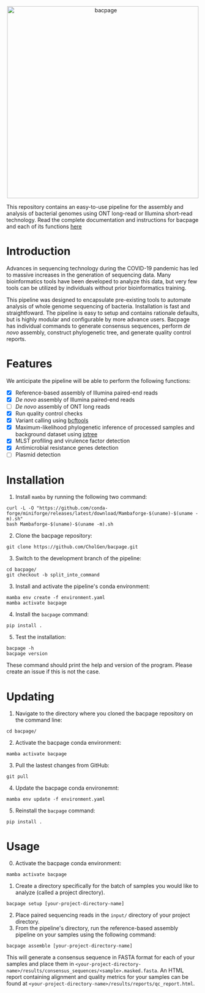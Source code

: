 <p align="center">
    <picture>
      <source media="(prefers-color-scheme: dark)" srcset=".github/logo_light.png">
      <source media="(prefers-color-scheme: light)" srcset=".github/logo_dark.png">
      <img alt="bacpage" src=".github/logo_dark.png" width=500>
    </picture>
</p>

This repository contains an easy-to-use pipeline for the assembly and analysis of bacterial genomes using ONT long-read or Illumina short-read technology. 
Read the complete documentation and instructions for bacpage and each of its functions [here](https://cholgen.github.io/sequencing-resources/bacpage-command.html)

# Introduction
Advances in sequencing technology during the COVID-19 pandemic has led to massive increases in the generation of sequencing data. Many bioinformatics tools have been developed to analyze this data, but very few tools can be utilized by individuals without prior bioinformatics training.

This pipeline was designed to encapsulate pre-existing tools to automate analysis of whole genome sequencing of bacteria. 
Installation is fast and straightfoward. 
The pipeline is easy to setup and contains rationale defaults, but is highly modular and configurable by more advance users.
Bacpage has individual commands to generate consensus sequences, perform *de novo* assembly, construct phylogenetic tree, and generate quality control reports.

# Features
We anticipate the pipeline will be able to perform the following functions:
- [x] Reference-based assembly of Illumina paired-end reads
- [x] *De novo* assembly of Illumina paired-end reads
- [ ] *De novo* assembly of ONT long reads
- [x] Run quality control checks
- [x] Variant calling using [bcftools](https://github.com/samtools/bcftools)
- [x] Maximum-likelihood phylogenetic inference of processed samples and background dataset using [iqtree](https://github.com/iqtree/iqtree2) 
- [x] MLST profiling and virulence factor detection
- [x] Antimicrobial resistance genes detection
- [ ] Plasmid detection

# Installation
1. Install `mamba` by running the following two command:
```commandline
curl -L -O "https://github.com/conda-forge/miniforge/releases/latest/download/Mambaforge-$(uname)-$(uname -m).sh"
bash Mambaforge-$(uname)-$(uname -m).sh
```

2. Clone the bacpage repository:
```commandline
git clone https://github.com/CholGen/bacpage.git
```

3. Switch to the development branch of the pipeline:
```commandline
cd bacpage/
git checkout -b split_into_command
```

3. Install and activate the pipeline's conda environment:
```commandline
mamba env create -f environment.yaml
mamba activate bacpage
```

4. Install the `bacpage` command:
```commandline
pip install .
```

5. Test the installation:
```commandline
bacpage -h
bacpage version
```
These command should print the help and version of the program. Please create an issue if this is not the case.

# Updating

1. Navigate to the directory where you cloned the bacpage repository on the command line:
```commandline
cd bacpage/
```
2. Activate the bacpage conda environment:
```commandline
mamba activate bacpage
```
3. Pull the lastest changes from GitHub:
```commandline
git pull
```
4. Update the bacpage conda environemnt:
```commandline
mamba env update -f environment.yaml
```
5. Reinstall the `bacpage` command:
```commandline
pip install .
```

# Usage
0. Activate the bacpage conda environment:
```commandline
mamba activate bacpage
```
1. Create a directory specifically for the batch of samples you would like to analyze (called a project directory).
```commandline
bacpage setup [your-project-directory-name]
```
2. Place paired sequencing reads in the `input/` directory of your project directory.
3. From the pipeline's directory, run the reference-based assembly pipeline on your samples using the following command:
```commandline
bacpage assemble [your-project-directory-name]
```
This will generate a consensus sequence in FASTA format for each of your samples and place them in 
`<your-project-directory-name>/results/consensus_sequences/<sample>.masked.fasta`. An HTML report containing alignment 
and quality metrics for your samples can be found at `<your-project-directory-name>/results/reports/qc_report.html`.
